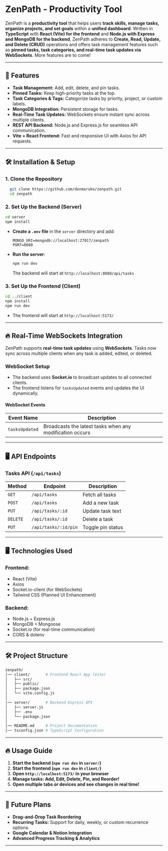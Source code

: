 # ZenPath - Productivity Tool

ZenPath is a **productivity tool** that helps users **track skills, manage tasks, organize projects, and set goals** within a **unified dashboard**. Written in **TypeScript** with **React (Vite) for the frontend** and **Node.js with Express and MongoDB for the backend**, ZenPath adheres to **Create, Read, Update, and Delete (CRUD)** operations and offers task management features such as **pinned tasks, task categories, and real-time task updates via WebSockets**. More features are to come!

---

## 🚀 Features

- **Task Management:** Add, edit, delete, and pin tasks.
- **Pinned Tasks:** Keep high-priority tasks at the top.
- **Task Categories & Tags:** Categorize tasks by priority, project, or custom labels.
- **MongoDB Integration:** Persistent storage for tasks.
- **Real-Time Task Updates:** WebSockets ensure instant sync across multiple clients.
- **REST API Backend:** Node.js and Express.js for seamless API communication.
- **Vite + React Frontend:** Fast and responsive UI with Axios for API requests.

---

## 🛠️ Installation & Setup

### **1. Clone the Repository**
```bash
  git clone https://github.com/donmaruko/zenpath.git
  cd zenpath
```

### **2. Set Up the Backend (Server)**
```bash
cd server
npm install
```

- **Create a `.env` file** in the `server` directory and add:
  ```env
  MONGO_URI=mongodb://localhost:27017/zenpath
  PORT=8080
  ```

- **Run the server**:
  ```bash
  npm run dev
  ```
  The backend will start at `http://localhost:8080/api/tasks`

### **3. Set Up the Frontend (Client)**
```bash
cd ../client
npm install
npm run dev
```

- The frontend will start at `http://localhost:5173/`

---

## 🔥 Real-Time WebSockets Integration
ZenPath supports **real-time task updates** using **WebSockets**. Tasks now sync across multiple clients when any task is added, edited, or deleted.

### **WebSocket Setup**
- The backend uses **Socket.io** to broadcast updates to all connected clients.
- The frontend listens for `tasksUpdated` events and updates the UI dynamically.

#### **WebSocket Events**
| Event Name   | Description |
|-------------|------------|
| `tasksUpdated` | Broadcasts the latest tasks when any modification occurs |

---

## 🖥️ API Endpoints
### **Tasks API** (`/api/tasks`)
| Method | Endpoint                  | Description            |
|--------|---------------------------|------------------------|
| `GET`  | `/api/tasks`               | Fetch all tasks       |
| `POST` | `/api/tasks`               | Add a new task        |
| `PUT`  | `/api/tasks/:id`           | Update task text      |
| `DELETE` | `/api/tasks/:id`        | Delete a task         |
| `PUT`  | `/api/tasks/:id/pin`       | Toggle pin status     |

---

## 🖥️ Technologies Used

### **Frontend:**
- React (Vite)
- Axios
- Socket.io-client (for WebSockets)
- Tailwind CSS (Planned UI Enhancement)

### **Backend:**
- Node.js + Express.js
- MongoDB + Mongoose
- Socket.io (for real-time communication)
- CORS & dotenv

---

## 🛠️ Project Structure
```bash
zenpath/
│── client/       # Frontend React App (Vite)
│   ├── src/
│   ├── public/
│   ├── package.json
│   └── vite.config.js
│
│── server/       # Backend Express API
│   ├── server.js
│   ├── .env
│   └── package.json
│
│── README.md     # Project Documentation
│── tsconfig.json # TypeScript Configuration
```

---

## 🔥 Usage Guide
1. **Start the backend (`npm run dev` in `server/`)**
2. **Start the frontend (`npm run dev` in `client/`)**
3. **Open `http://localhost:5173/` in your browser**
4. **Manage tasks: Add, Edit, Delete, Pin, and Reorder!**
5. **Open multiple tabs or devices and see changes in real time!**

---

## 🎯 Future Plans
- **Drag-and-Drop Task Reordering**
- **Recurring Tasks:** Support for daily, weekly, or custom recurrence options.
- **Google Calendar & Notion Integration**
- **Advanced Progress Tracking & Analytics**

---